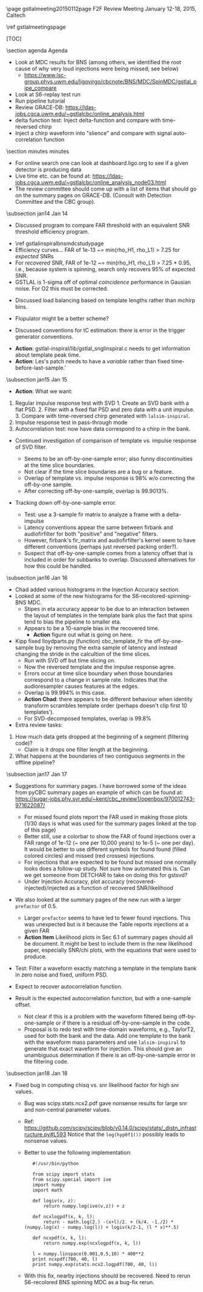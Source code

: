 \page gstlalmeeting20150112page F2F Review Meeting January 12-18, 2015, Caltech

\ref gstlalmeetingspage

[TOC]

\section agenda Agenda

  - Look at MDC results for BNS (among others, we identified the root cause of why very loud injections were being missed; see below)
    - https://www.lsc-group.phys.uwm.edu/ligovirgo/cbcnote/BNS/MDC/SpinMDC/gstlal_pipe_compare
  - Look at S6-replay test run
  - Run pipeline tutorial
  - Review GRACE-DB: https://ldas-jobs.cgca.uwm.edu/~gstlalcbc/online_analysis.html
  - delta function test: Inject delta-function and compare with time-reversed chirp
  - Inject a chirp waveform into "slience" and compare with signal auto-correlation function

<!---
The following images show the delta function test:

@image html gstlal_impulse_response_01.png "Response of gstlal using TaylorF2 to an impulse injected at t=128 s compared to time-reversed TaylorF2: Plot shows high frequency end of the waveform"
@image html gstlal_impulse_response_02.png "Same as above but 0.25 seconds later; the discontinuity occurs as a result of combining different time slices"
@image html gstlal_impulse_response_03.png "Zoomed out version of the same"
@image html gstlal_impulse_response_04.png "Same as above but a second later when another feature is seen: discontinuity could be due to a different sampling rate as well"
@image html gstlal_impulse_response_05.png "Figure shows how the response changes as one moves from one time-slice to the next"
@image html gstlal_impulse_response_06.png "Zoomed out version of the previous figure to show transition from one time-slice to the next"
@image html gstlal_impulse_response_07.png "Within a given time-slice there is very good agreement between svd bank response and the expected response"
@image html gstlal_impulse_response_08.png "Another time-slice and a new SVD"
@image html gstlal_impulse_response_09.png "Behaviour towards the end of the waveform"

The image below shows the injection of a TaylorF2 into "silence":

@image html gstlal_impulse_response_10.png "Comparison of SVD output with the auto-correlation function"

\section action Action Items

  - Compute the actual expected SNR (instead of from average PSD) and plot the SNR histograms again
  - We should compare the on-line and off-line results and understand the similarities and differences
  - Figure out why multiple low-SNR events get the same likelihood (these constitute about a quarter of all events)
  - Review of Summary pages at:
    <https://ldas-jobs.cgca.uwm.edu/~gstlalcbc/MDC/BNS/Summer2014/recolored/nonspin/966384015-971384015-pipe-compare-CAT2/ALL_LLOID_COMBINED_openbox.html?ALL_LLOID_COMBINED_openbox_summary.html>
    - Make zoomed versions for accuracy plots
    - Make Histogram of accuracies
    - Make accuracy plots as a function of FAR 
    - Plot accuracy as a function of SNR
    - Injections are found with `pi` time-shift; probably coming from one time-slide (check and fix)
    - What is the reason for close-by missed injections in missed-found plot (as a function of Mchirp)?
    - Perpahs the prefactors_range (0.0, 0.10) might be too narrow 
    - Figure out the reason for the dip in the foreground plot (in SNR-Chisq section)
    - Make efficiency plots (efficiency as a function of distance, effective distance and chirp distance)
    - Compute the Range as a function of network for an IDEAL pipeline (T1200458, Figure 2 would be a good example)
    - Update the online instructions including Makefile

  - Review of GRACE-DB:
    - Check live times.
    - It would be useful to have a Table of CPU usage rather than for individual nodes.
    - Currently, on-line analysis requests a headroom of 20% CPU. Can this be defended? Explore running some `nice` jobs in the background and see if this affects performace 
    - The particular event we saw had a 17 minute latency for producing sky-map: https://gracedb.ligo.org/events/view/T124866
-->

\section minutes minutes

  - For online search one can look at dashboard.ligo.org to see if a given detector is producing data
  - Live time etc. can be found at: https://ldas-jobs.cgca.uwm.edu/~gstlalcbc/online_analysis_node03.html
  - The review committee should come up with a list of items that should go on the summary pages on GRACE-DB. (Consult with Detection Committee and the CBC group).

\subsection jan14 Jan 14

  - Discussed program to compare FAR threshold with an equivalent SNR threshold efficiency program.
   * \ref gstlalinspiralbnsmdcstudypage
   * Efficiency curves... FAR of 1e-13 ~= min(rho_H1, rho_L1) > 7.25 for *expected* SNRs
   * For *recovered* SNR, FAR of 1e-12 ~= min(rho_H1, rho_L1) > 7.25 * 0.95, i.e., because system
    is spinning, search only recovers 95% of expected SNR.
   * GSTLAL is 1-sigma off of optimal *coincidence* performance in Gausian noise.
     For O2 this must be corrected.

  - Discussed load balancing based on template lengths rather than mchirp bins.
   * Flopulator might be a better scheme?

  - Discussed conventions for tC estimation: there is error in the trigger generator conventions.
   * **Action**: gstlal-inspiral/lib/gstlal_snglinspiral.c needs to get information about template peak time.
   * **Action**: Les's patch needs to have a *variable* rather than fixed time-before-last-sample.'


<!---
  - Impulse response test:
   1. Python program:
      `dt = 1.0 / 4096.0`  
      `for i in xrange(4096*256):`  
      `    if i == 4096*128:`  
      `        v = 1.0`  
      `    else:`  
      `        v = 0.0`  
      `    print '%.09f\t%g' % (i*dt, v)`
   2. Convert to frame file with `lalfr-fmt`
   3. Change file name with 
      `gst-launch filesrc location=foo.gwf blocksize=8395941 ! framecpp_channeldemux .C01 ! .H1:C01 framecpp_channelmux frames-per-file=256 ! filesink location=bar.gwf`
   4. Run this through `gstlal_inspiral`
-->

\subsection jan15 Jan 15

  - **Action**: What we want:
   1. Regular impulse response test with SVD
     1. Create an SVD bank with a flat PSD.
     2. Filter with a fixed flat PSD and zero data with a unit impulse.
     3. Compare with time-reversed chirp generated with `lalsim-inspiral`.
   2. Impulse response test in pass-through mode
   3. Autocorrelation test: now have data correspond to a chirp in the bank.

  - Continued investigation of comparison of template vs. impulse response of SVD filter.
    - Seems to be an off-by-one-sample error; also funny discontinuities at the time slice boundaries.
    - Not clear if the time slice boundaries are a bug or a feature.
    - Overlap of template vs. impulse response is 98% w/o correcting the off-by-one sample.
    - After correcting off-by-one-sample, overlap is 99.9013%.

  - Tracking down off-by-one-sample error.
    - Test: use a 3-sample fir matrix to analyze a frame with a delta-impulse
    - Latency conventions appear the same between firbank and audiofirfilter
     for both "positive" and "negative" filters.
    - However, firbank's fir_matrix and audiofirfilter's kernel seem to have
     different conventions (perhaps just reversed packing order?).
    - Suspect that off-by-one-sample comes from a latency offset that is included
     in order for subbanks to overlap.  Discussed alternatives for how this could
     be handled.

\subsection jan16 Jan 16

  - Chad added various histograms in the Injection Accuracy section.
  - Looked at some of the new histograms for the S6-recolored-spinning-BNS MDC.
    - Stipes in eta accuracy appear to be due to an interaction between the layout of
     templates in the template bank plus the fact that spins tend to bias the pipeline
     to smaller eta.
    - Appears to be a 10-sample bias in the recovered time.
      - **Action** figure out what is going on here.
  - Kipp fixed lloydparts.py (function) cbc_template_fir the off-by-one-sample bug by removing the 
   extra sample of latency and instead changing the stride in the calcultion of the time slices.
    - Run with SVD off but time slicing on.
    - Now the reversed template and the impulse response agree.
    - Errors occur at time slice boundary when those boundaries correspond to
     a change in sample rate.  Indicates that the audioresampler causes features
     at the edges.
    - Overlap is 99.994% in this case.
    - **Action Chad**: there appears to be different behaviour when identity transform
     scrambles template order (perhaps doesn't clip first 10 templates').
    - For SVD-decomposed templates, overlap is 99.8%
  - Extra review tasks:
   1. How much data gets dropped at the beginning of a segment (filtering code)?
      - Claim is it drops one filter length at the beginning.
   2. What happens at the boundaries of two contiguous segments in the offline pipeline?

\subsection jan17 Jan 17

  - Suggestions for summary pages. I have borrowed some of the ideas from pyCBC summary pages an example of which can be found at: https://sugar-jobs.phy.syr.edu/~kent/cbc_review1/openbox/970012743-971622087/
    - For missed found plots report the FAR used in making those plots (1/30 days is what was used for the summary pages linked at the top of this page)
    - Better still, use a colorbar to show the FAR of found injections over a FAR range of 1e-12 (~ one per 10,000 years) to 1e-5 (~ one per day). It would be better to use different symbols for found found (filled colored circles) and missed (red crosses) injections.
    - For injections that are expected to be found but missed one normally looks does a follow-up study. Not sure how automated this is. Can we get someone from DETCHAR to take on doing this for gstsvd?
    - Under Injection Accuracy, plot accuracy (recovered-injected)/injected as a function of recovered SNR/likelihood


  - We also looked at the summary pages of the new run with a larger `prefactor` of 0.5.
    - Larger `prefactor` seems to have led to fewer found injections. This was unexpected but is it because the Table reports injections at a given FAR
    - **Action Item** Likelihood plots in Sec 6.1 of summary pages should all be document. It might be best to include them in the new likelihood paper, especially SNR/chi plots, with the equations that were used to produce.

  - Test: Filter a waveform exactly matching a template in the template bank in zero noise
   and fixed, uniform PSD.
   - Expect to recover autocorrelation function.
   - Result is the expected autocorrelation function, but with a one-sample offset.
     - Not clear if this is a problem with the waveform filtered being off-by-one-sample or if there
       is a residual off-by-one-sample in the code.
     - Proposal is to redo test with time-domain waveforms, e.g., TaylorT2, used for both
       the bank and the data.  Add one template to the bank with the waveform mass parameters
       and use `lalsim-inspiral` to generate that exact waveform for injection.  This should
       give an unambiguous determination if there is an off-by-one-sample error in the filtering code.

\subsection jan18 Jan 18

 - Fixed bug in computing chisq vs. snr likelihood factor for high snr values.
   - Bug was scipy.stats.ncx2.pdf gave nonsense results for large snr and non-central parameter values.
   - Ref: https://github.com/scipy/scipy/blob/v0.14.0/scipy/stats/_distn_infrastructure.py#L593
     Notice that the `log(hyp0f1())` possibly leads to nonsense values.
   - Better to use the following implementation:  

			#!/usr/bin/python
				
			from scipy import stats
			from scipy.special import ive
			import numpy
			import math
			
			def logiv(v, z):
				return numpy.log(ive(v,z)) + z
			
			def ncxlogpdf(x, k, l):
				return - math.log(2.) -(x+l)/2. + (k/4. -1./2) * (numpy.log(x) - numpy.log(l)) + logiv(k/2-1, (l * x)**.5)
			
			def ncxpdf(x, k, l):
				return numpy.exp(ncxlogpdf(x, k, l))
			
			l = numpy.linspace(0.001,0.5,10) * 400**2
			print ncxpdf(700, 40, l)
			print numpy.exp(stats.ncx2.logpdf(700, 40, l))  

   - With this fix, nearby injections should be recovered.  Need to rerun S6-recolored BNS spinning MDC as a bug-fix rerun.
